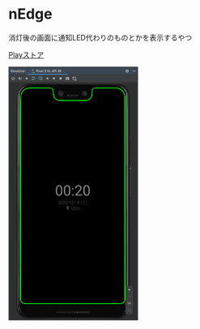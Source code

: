 # nEdge
消灯後の画面に通知LED代わりのものとかを表示するやつ

[Playストア](https://play.google.com/store/apps/details?id=com.suihan74.nedge)

<img src="https://raw.githubusercontent.com/suihan74/hugo_files/master/static/images/2020/notification_reporter_ss0.png" width="256"/>

